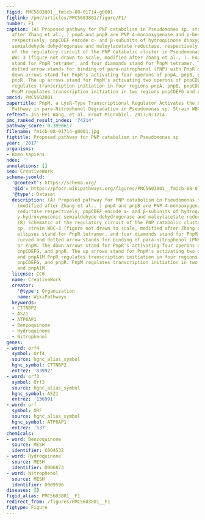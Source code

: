 ```yaml
---
figid: PMC5603801__fmicb-08-01714-g0001
figlink: /pmc/articles/PMC5603801/figure/F1/
number: F1
caption: (A) Proposed pathway for PNP catabolism in Pseudomonas sp. strain WBC-3 (modified
  after Zhang et al., ) pnpA and pnpB are PNP 4-monooxygenase and p-benzoquinone reductase
  respectively; pnpCDEF encode α- and β-subunits of hydroquinone dioxygenase, γ-hydroxymuconic
  semialdehyde dehydrogenase and maleylacetate reductase, respectively. (B) Schematic
  of the regulatory circuit of the PNP catabolic cluster in Pseudomonas sp. strain
  WBC-3 (figure not drawn to scale, modified after Zhang et al., ). Four ellipses
  stand for PnpR tetramer, and four diamonds stand for PnpM tetramer. The curved and
  dotted arrow stands for binding of para-nitrophenol (PNP) with PnpR or PnpM. The
  down arrows stand for PnpR's activating four operons of pnpA, pnpB, pnpCDEFG, and
  pnpR. The up arrows stand for PnpM's activating two operons of pnpCDEFG and pnpA1M.PnpR
  regulates transcription initiation in four regions pnpA, pnpB, pnpCDEFG, and pnpR.
  PnpM regulates transcription initiation in two regions pnpCDEFG and pnpA1M.
pmcid: PMC5603801
papertitle: PnpM, a LysR-Type Transcriptional Regulator Activates the Hydroquinone
  Pathway in para-Nitrophenol Degradation in Pseudomonas sp. Strain WBC-3.
reftext: Jin-Pei Wang, et al. Front Microbiol. 2017;8:1714.
pmc_ranked_result_index: '74214'
pathway_score: 0.3990617
filename: fmicb-08-01714-g0001.jpg
figtitle: Proposed pathway for PNP catabolism in Pseudomonas sp
year: '2017'
organisms:
- Homo sapiens
ndex: ''
annotations: []
seo: CreativeWork
schema-jsonld:
  '@context': https://schema.org/
  '@id': https://pfocr.wikipathways.org/figures/PMC5603801__fmicb-08-01714-g0001.html
  '@type': Dataset
  description: (A) Proposed pathway for PNP catabolism in Pseudomonas sp. strain WBC-3
    (modified after Zhang et al., ) pnpA and pnpB are PNP 4-monooxygenase and p-benzoquinone
    reductase respectively; pnpCDEF encode α- and β-subunits of hydroquinone dioxygenase,
    γ-hydroxymuconic semialdehyde dehydrogenase and maleylacetate reductase, respectively.
    (B) Schematic of the regulatory circuit of the PNP catabolic cluster in Pseudomonas
    sp. strain WBC-3 (figure not drawn to scale, modified after Zhang et al., ). Four
    ellipses stand for PnpR tetramer, and four diamonds stand for PnpM tetramer. The
    curved and dotted arrow stands for binding of para-nitrophenol (PNP) with PnpR
    or PnpM. The down arrows stand for PnpR's activating four operons of pnpA, pnpB,
    pnpCDEFG, and pnpR. The up arrows stand for PnpM's activating two operons of pnpCDEFG
    and pnpA1M.PnpR regulates transcription initiation in four regions pnpA, pnpB,
    pnpCDEFG, and pnpR. PnpM regulates transcription initiation in two regions pnpCDEFG
    and pnpA1M.
  license: CC0
  name: CreativeWork
  creator:
    '@type': Organization
    name: WikiPathways
  keywords:
  - CTTNBP2
  - ASZ1
  - ATP6AP1
  - Benzoquinone
  - Hydroquinone
  - Nitrophenol
genes:
- word: orf4
  symbol: Orf4
  source: hgnc_alias_symbol
  hgnc_symbol: CTTNBP2
  entrez: '83992'
- word: orf3
  symbol: Orf3
  source: hgnc_alias_symbol
  hgnc_symbol: ASZ1
  entrez: '136991'
- word: orf
  symbol: ORF
  source: hgnc_alias_symbol
  hgnc_symbol: ATP6AP1
  entrez: '537'
chemicals:
- word: Benzoquinone
  source: MESH
  identifier: C004532
- word: Hydroquinone
  source: MESH
  identifier: D006873
- word: Nitrophenol
  source: MESH
  identifier: D009596
diseases: []
figid_alias: PMC5603801__F1
redirect_from: /figures/PMC5603801__F1
figtype: Figure
---
```

